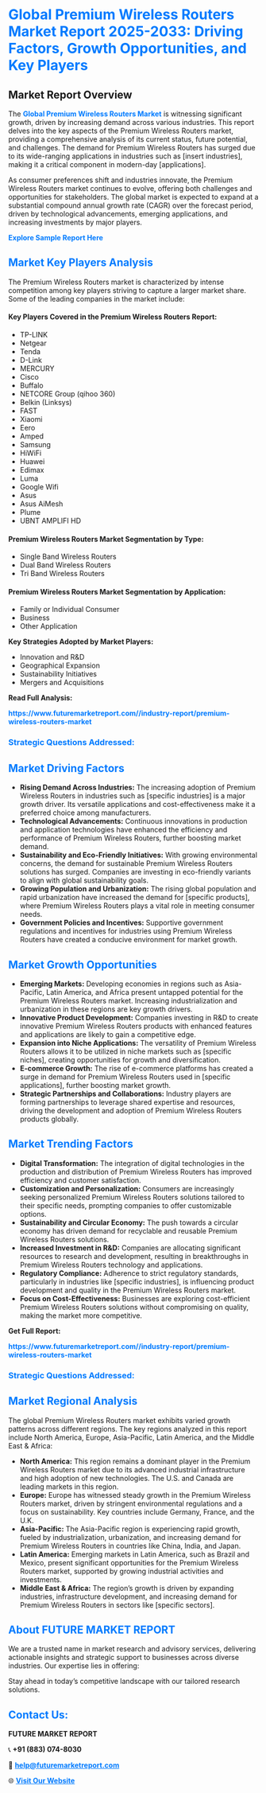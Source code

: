 <h1 style="color: #007BFF;">Global Premium Wireless Routers Market Report 2025-2033: Driving Factors, Growth Opportunities, and Key Players</h1>

<section id="overview">
<h2>Market Report Overview</h2>
<p>The <a href="https://www.futuremarketreport.com//industry-report/premium-wireless-routers-market" style="color: #007BFF; text-decoration: none;"><strong>Global Premium Wireless Routers Market</strong></a> is witnessing significant growth, driven by increasing demand across various industries. This report delves into the key aspects of the Premium Wireless Routers market, providing a comprehensive analysis of its current status, future potential, and challenges. The demand for Premium Wireless Routers has surged due to its wide-ranging applications in industries such as [insert industries], making it a critical component in modern-day [applications].</p>
<p>As consumer preferences shift and industries innovate, the Premium Wireless Routers market continues to evolve, offering both challenges and opportunities for stakeholders. The global market is expected to expand at a substantial compound annual growth rate (CAGR) over the forecast period, driven by technological advancements, emerging applications, and increasing investments by major players.</p>
</section>

<section id="overview">
<p><a href="https://www.futuremarketreport.com//request-sample/reportId=76410" style="color: #007BFF; text-decoration: none;"><strong>Explore Sample Report Here</strong></a></p>
</section>

<section id="key-players">
<h2 style="color: #007BFF;">Market Key Players Analysis</h2>
<p>The Premium Wireless Routers market is characterized by intense competition among key players striving to capture a larger market share. Some of the leading companies in the market include:</p>
<h4>Key Players Covered in the Premium Wireless Routers Report:</h4>
<ul><li>TP-LINK</li><li>Netgear</li><li>Tenda</li><li>D-Link</li><li>MERCURY</li><li>Cisco</li><li>Buffalo</li><li>NETCORE Group (qihoo 360)</li><li>Belkin (Linksys)</li><li>FAST</li><li>Xiaomi</li><li>Eero</li><li>Amped</li><li>Samsung</li><li>HiWiFi</li><li>Huawei</li><li>Edimax</li><li>Luma</li><li>Google Wifi</li><li>Asus</li><li>Asus AiMesh</li><li>Plume</li><li>UBNT AMPLIFI HD</li></ul>
<h4>Premium Wireless Routers Market Segmentation by Type:</h4>
<ul><li>Single Band Wireless Routers</li><li>Dual Band Wireless Routers</li><li>Tri Band Wireless Routers</li></ul>

<h4>Premium Wireless Routers Market Segmentation by Application:</h4>
<ul><li>Family or Individual Consumer</li><li>Business</li><li>Other Application</li></ul>
<p><strong>Key Strategies Adopted by Market Players:</strong></p>
<ul>
<li>Innovation and R&D</li>
<li>Geographical Expansion</li>
<li>Sustainability Initiatives</li>
<li>Mergers and Acquisitions</li>
</ul>
</section>

<section>
<p><strong>Read Full Analysis: </strong></p><a href="https://www.futuremarketreport.com//industry-report/premium-wireless-routers-market" style="color: #007BFF; text-decoration: none;"><strong>https://www.futuremarketreport.com//industry-report/premium-wireless-routers-market</strong></a>
<h3 style="color: #007BFF;">Strategic Questions Addressed:</h3>
</section>

<section id="driving-factors">
<h2 style="color: #007BFF;">Market Driving Factors</h2>
<ul>
<li><strong>Rising Demand Across Industries:</strong> The increasing adoption of Premium Wireless Routers in industries such as [specific industries] is a major growth driver. Its versatile applications and cost-effectiveness make it a preferred choice among manufacturers.</li>
<li><strong>Technological Advancements:</strong> Continuous innovations in production and application technologies have enhanced the efficiency and performance of Premium Wireless Routers, further boosting market demand.</li>
<li><strong>Sustainability and Eco-Friendly Initiatives:</strong> With growing environmental concerns, the demand for sustainable Premium Wireless Routers solutions has surged. Companies are investing in eco-friendly variants to align with global sustainability goals.</li>
<li><strong>Growing Population and Urbanization:</strong> The rising global population and rapid urbanization have increased the demand for [specific products], where Premium Wireless Routers plays a vital role in meeting consumer needs.</li>
<li><strong>Government Policies and Incentives:</strong> Supportive government regulations and incentives for industries using Premium Wireless Routers have created a conducive environment for market growth.</li>
</ul>
</section>

<section id="growth-opportunities">
<h2 style="color: #007BFF;">Market Growth Opportunities</h2>
<ul>
<li><strong>Emerging Markets:</strong> Developing economies in regions such as Asia-Pacific, Latin America, and Africa present untapped potential for the Premium Wireless Routers market. Increasing industrialization and urbanization in these regions are key growth drivers.</li>
<li><strong>Innovative Product Development:</strong> Companies investing in R&D to create innovative Premium Wireless Routers products with enhanced features and applications are likely to gain a competitive edge.</li>
<li><strong>Expansion into Niche Applications:</strong> The versatility of Premium Wireless Routers allows it to be utilized in niche markets such as [specific niches], creating opportunities for growth and diversification.</li>
<li><strong>E-commerce Growth:</strong> The rise of e-commerce platforms has created a surge in demand for Premium Wireless Routers used in [specific applications], further boosting market growth.</li>
<li><strong>Strategic Partnerships and Collaborations:</strong> Industry players are forming partnerships to leverage shared expertise and resources, driving the development and adoption of Premium Wireless Routers products globally.</li>
</ul>
</section>

<section id="trending-factors">
<h2 style="color: #007BFF;">Market Trending Factors</h2>
<ul>
<li><strong>Digital Transformation:</strong> The integration of digital technologies in the production and distribution of Premium Wireless Routers has improved efficiency and customer satisfaction.</li>
<li><strong>Customization and Personalization:</strong> Consumers are increasingly seeking personalized Premium Wireless Routers solutions tailored to their specific needs, prompting companies to offer customizable options.</li>
<li><strong>Sustainability and Circular Economy:</strong> The push towards a circular economy has driven demand for recyclable and reusable Premium Wireless Routers solutions.</li>
<li><strong>Increased Investment in R&D:</strong> Companies are allocating significant resources to research and development, resulting in breakthroughs in Premium Wireless Routers technology and applications.</li>
<li><strong>Regulatory Compliance:</strong> Adherence to strict regulatory standards, particularly in industries like [specific industries], is influencing product development and quality in the Premium Wireless Routers market.</li>
<li><strong>Focus on Cost-Effectiveness:</strong> Businesses are exploring cost-efficient Premium Wireless Routers solutions without compromising on quality, making the market more competitive.</li>
</ul>
</section>

<section>
<p><strong>Get Full Report: </strong></p><a href="https://www.futuremarketreport.com//industry-report/premium-wireless-routers-market" style="color: #007BFF; text-decoration: none;"><strong>https://www.futuremarketreport.com//industry-report/premium-wireless-routers-market</strong></a>
<h3 style="color: #007BFF;">Strategic Questions Addressed:</h3>
</section>


<section id="regional-analysis">
<h2 style="color: #007BFF;">Market Regional Analysis</h2>
<p>The global Premium Wireless Routers market exhibits varied growth patterns across different regions. The key regions analyzed in this report include North America, Europe, Asia-Pacific, Latin America, and the Middle East & Africa:</p>
<ul>
<li><strong>North America:</strong> This region remains a dominant player in the Premium Wireless Routers market due to its advanced industrial infrastructure and high adoption of new technologies. The U.S. and Canada are leading markets in this region.</li>
<li><strong>Europe:</strong> Europe has witnessed steady growth in the Premium Wireless Routers market, driven by stringent environmental regulations and a focus on sustainability. Key countries include Germany, France, and the U.K.</li>
<li><strong>Asia-Pacific:</strong> The Asia-Pacific region is experiencing rapid growth, fueled by industrialization, urbanization, and increasing demand for Premium Wireless Routers in countries like China, India, and Japan.</li>
<li><strong>Latin America:</strong> Emerging markets in Latin America, such as Brazil and Mexico, present significant opportunities for the Premium Wireless Routers market, supported by growing industrial activities and investments.</li>
<li><strong>Middle East & Africa:</strong> The region’s growth is driven by expanding industries, infrastructure development, and increasing demand for Premium Wireless Routers in sectors like [specific sectors].</li>
</ul>
</section>

<footer>
<h2 style="color: #007BFF;">About FUTURE MARKET REPORT</h2>
<p>We are a trusted name in market research and advisory services, delivering actionable insights and strategic support to businesses across diverse industries. Our expertise lies in offering:</p>

<p>Stay ahead in today’s competitive landscape with our tailored research solutions.</p>

<h2 style="color: #007BFF;">Contact Us:</h2>
<p><strong>FUTURE MARKET REPORT</strong></p>
<p>📞 <strong>+91 (883) 074-8030</strong></p>
<p>📧 <strong><a href="mailto:help@futuremarketreport.com" style="color: #007BFF;">help@futuremarketreport.com</a></strong></p>
<p>🌐 <strong><a href="https://www.futuremarketreport.com/" style="color: #007BFF;">Visit Our Website</a></strong></p>
</footer>